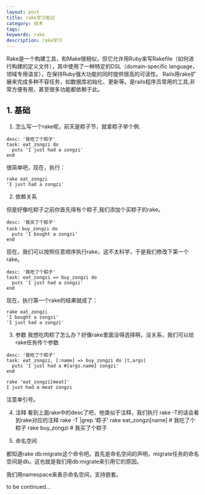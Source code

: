 ```yaml
---
layout: post
title: rake学习笔记
category: 技术
tags:
keywords: rake
description: rake学习
---
```


Rake是一个构建工具，和Make很相似，但它允许用Ruby来写Rakefile（如何进行构建的定义文件），其中使用了一种特定的DSL（domain-specific language，领域专用语言），在保持Ruby强大功能的同时提供很高的可读性。 Rails用rake扩展来完成多种不容任务，如数据库初始化、更新等。是rails程序员常用的工具,非常方便有用，甚至很多功能都依赖于此。


## 1. 基础
1) 怎么写一个rake呢，前天是粽子节，就拿粽子举个例.

```
desc: '我吃了个粽子'
task: eat_zongzi do
  puts 'I just had a zongzi'
end
```

很简单吧，现在，执行：

```
rake eat_zongzi
'I just had a zongzi'

```

2) 依赖关系

但是好像吃粽子之前你首先得有个粽子,我们添加个买粽子的rake。

```
desc: '我买了个粽子'
task：buy_zongzi do
  puts 'I bought a zongzi'
end
```

现在，我们可以按照任意顺序执行rake，这不太科学，于是我们修改下第一个rake。

```
desc: '我吃了个粽子'
task: eat_zongzi => buy_zongzi do
  puts 'I just had a zongzi'
end

```

现在，执行第一个rake的结果就成了：

```
rake eat_zongzi
'I bought a zongzi'
'I just had a zongzi'
```


3) 参数
我想吃肉粽了怎么办？好像rake里面没得选择啊，没关系，我们可以给rake任务传个参数

```
desc: '我吃了个粽子'
task: eat_zongzi, [:name] => buy_zongzi do |t,args|
  puts 'I just had a #{args.name} zongzi'
end

```

```
rake 'eat_zongzi[meat]'
I just had a meat zongzi
```
注意单引号。

4) 注释
看到上面rake中的desc了吧，他类似于注释，我们执行 rake -T的话会看到rake对应的注释
rake -T |grep '粽子'
rake eat_zongzi[name] # 我吃了个粽子
rake buy_zongzi       # 我买了个粽子

5) 命名空间

都知道rake db:migrate这个命令吧。首先是命名空间的声明，migrate任务的命名空间是db。这也就是我们用db:migrate来引用它的原因。

我们用namespace来表示命名空间，支持嵌套。

to be continued...




